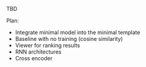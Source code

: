 TBD

Plan:
- Integrate minimal model into the minimal template
- Baseline with no training (cosine similarity)
- Viewer for ranking results
- RNN architectures
- Cross encoder

